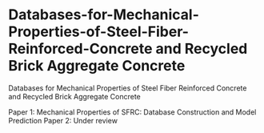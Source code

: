 # Databases-for-Mechanical-Properties-of-Steel-Fiber-Reinforced-Concrete and Recycled Brick Aggregate Concrete
Databases for Mechanical Properties of Steel Fiber Reinforced Concrete and Recycled Brick Aggregate Concrete

Paper 1: Mechanical Properties of SFRC: Database Construction and Model Prediction
Paper 2: Under review
